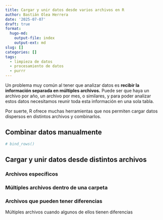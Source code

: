 ```yaml
---
title: Cargar y unir datos desde varios archivos en R
author: Bastián Olea Herrera
date: '2025-07-07'
draft: true
format:
  hugo-md:
    output-file: index
    output-ext: md
slug: []
categories: []
tags:
  - limpieza de datos
  - procesamiento de datos
  - purrr
---
```



Un problema muy común al tener que analizar datos es **recibir la información separada en múltiples archivos.** Puede ser que haya un archivo por año, un archivo por mes, o similares, y para poder analizar estos datos necesitamos reunir toda esta información en una sola tabla.

Por suerte, R ofrece muchas herramientas que nos permiten cargar datos dispersos en distintos archivos y combinarlos.

## Combinar datos manualmente

``` r
# bind_rows()
```

## Cargar y unir datos desde distintos archivos

### Archivos específicos

### Múltiples archivos dentro de una carpeta

### Archivos que pueden tener diferencias

Múltiples archivos cuando algunos de ellos tienen diferencias
